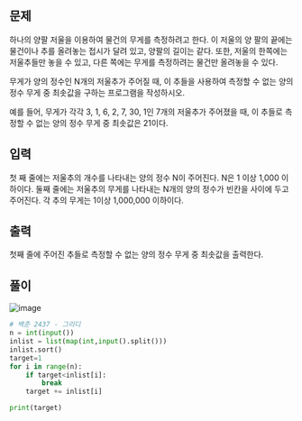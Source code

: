 ## **문제**

하나의 양팔 저울을 이용하여 물건의 무게를 측정하려고 한다. 이 저울의 양 팔의 끝에는 물건이나 추를 올려놓는 접시가 달려 있고, 양팔의 길이는 같다. 또한, 저울의 한쪽에는 저울추들만 놓을 수 있고, 다른 쪽에는 무게를 측정하려는 물건만 올려놓을 수 있다.

무게가 양의 정수인 N개의 저울추가 주어질 때, 이 추들을 사용하여 측정할 수 없는 양의 정수 무게 중 최솟값을 구하는 프로그램을 작성하시오.

예를 들어, 무게가 각각 3, 1, 6, 2, 7, 30, 1인 7개의 저울추가 주어졌을 때, 이 추들로 측정할 수 없는 양의 정수 무게 중 최솟값은 21이다.

## **입력**
첫 째 줄에는 저울추의 개수를 나타내는 양의 정수 N이 주어진다. N은 1 이상 1,000 이하이다. 둘째 줄에는 저울추의 무게를 나타내는 N개의 양의 정수가 빈칸을 사이에 두고 주어진다. 각 추의 무게는 1이상 1,000,000 이하이다.

## **출력**
첫째 줄에 주어진 추들로 측정할 수 없는 양의 정수 무게 중 최솟값을 출력한다.

## **풀이**
![image](https://github.com/Raymondgwangryeol/Raymondgwangryeol/assets/32587541/86694d78-21fa-4092-a56c-924f708b01d5)

```python
# 백준 2437 - 그리디
n = int(input())
inlist = list(map(int,input().split()))
inlist.sort()
target=1
for i in range(n):
    if target<inlist[i]:
        break
    target += inlist[i]

print(target)
```
